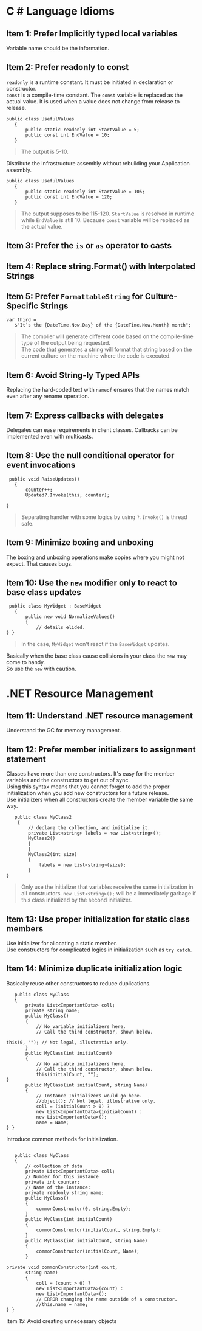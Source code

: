 # C # Language Idioms
## Item 1: Prefer Implicitly typed local variables
Variable name should be the information.

## Item 2: Prefer readonly to const
`readonly` is a runtime constant. It must be initiated in declaration or constructor.  
`const` is a compile-time constant. The `const` variable is replaced as the actual value. It is used when a value does not change from release to release.

```
public class UsefulValues
   {
       public static readonly int StartValue = 5;
       public const int EndValue = 10;
   }
```
>The output is 5-10. 

Distribute the Infrastructure assembly without rebuilding your Application assembly.  

```
public class UsefulValues
   {
       public static readonly int StartValue = 105;
       public const int EndValue = 120;
   }
```
> The output supposes to be 115-120. `StartValue` is resolved in runtime while `EndValue` is still 10. Because `const` variable will be replaced as the actual value. 

## Item 3: Prefer the `is` or `as` operator to casts

## Item 4: Replace string.Format() with Interpolated Strings

## Item 5: Prefer `FormattableString` for Culture-Specific Strings
```
var third =
   $"It’s the {DateTime.Now.Day} of the {DateTime.Now.Month} month";
```
> The complier will generate different code based on the compile-time type of the output being requested.  
> The code that generates a string will format that string based on the current culture on the machine where the code is executed.

## Item 6: Avoid String-ly Typed APIs
Replacing the hard-coded text with `nameof` ensures that the names match even after any rename operation.  
## Item 7: Express callbacks with delegates
Delegates can ease requirements in client classes. Callbacks can be implemented even with multicasts.
## Item 8: Use the null conditional operator for event invocations
```
 public void RaiseUpdates()
   {
       counter++;
       Updated?.Invoke(this, counter);
  
}
```
> Separating handler with some logics by using `?.Invoke()` is thread safe.

## Item 9: Minimize boxing and unboxing
The boxing and unboxing operations make copies where you might not expect. That causes bugs. 
## Item 10: Use the `new` modifier only to react to base class updates
```
 public class MyWidget : BaseWidget
   {
       public new void NormalizeValues()
       {
           // details elided.
} }
```

> In the case, `MyWidget` won't react if the `BaseWidget` updates.

Basically when the base class cause collisions in your class the `new` may come to handy.  
So use the `new` with caution.

# .NET Resource Management

## Item 11: Understand .NET resource management
Understand the GC for memory management.

## Item 12: Prefer member initializers to assignment statement
Classes have more than one constructors. It's easy for the member variables and the constructors to get out of sync.  
Using this syntax means that you cannot forget to add the proper initialization when you add new constructors for a future release.   
Use initializers when all constructors create the member variable the same way.

```
   public class MyClass2
    {
        // declare the collection, and initialize it.
        private List<string> labels = new List<string>();
        MyClass2()
        {
        }
        MyClass2(int size)
        {
            labels = new List<string>(size);
        }
}
```

> Only use the initializer that variables receive the same initialization in all constructors.
> `new List<string>();` will be a immediately garbage if this class initialized by the second initializer.

## Item 13: Use proper initialization for static class members
Use initializer for allocating a static member.  
Use constructors for complicated logics in initialization such as `try catch`.

## Item 14: Minimize duplicate initialization logic
Basically reuse other constructors to reduce duplications.  

```
   public class MyClass
   {
       private List<ImportantData> coll;
       private string name;
       public MyClass()
       {
           // No variable initializers here.
           // Call the third constructor, shown below.
   
this(0, ""); // Not legal, illustrative only.
       }
       public MyClass(int initialCount)
       {
           // No variable initializers here.
           // Call the third constructor, shown below.
           this(initialCount, "");
}
       public MyClass(int initialCount, string Name)
       {
           // Instance Initializers would go here.
           //object(); // Not legal, illustrative only.
           coll = (initialCount > 0) ?
           new List<ImportantData>(initialCount) :
           new List<ImportantData>();
           name = Name;
} }
```

Introduce common methods for initialization. 

```

   public class MyClass
   {
       // collection of data
       private List<ImportantData> coll;
       // Number for this instance
       private int counter;
       // Name of the instance:
       private readonly string name;
       public MyClass()
       {
           commonConstructor(0, string.Empty);
       }
       public MyClass(int initialCount)
       {
           commonConstructor(initialCount, string.Empty);
       }
       public MyClass(int initialCount, string Name)
       {
           commonConstructor(initialCount, Name);
       }
 
private void commonConstructor(int count,
       string name)
       {
           coll = (count > 0) ?
           new List<ImportantData>(count) :
           new List<ImportantData>();
           // ERROR changing the name outside of a constructor.
           //this.name = name;
} }
```


Item 15: Avoid creating unnecessary objects
